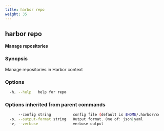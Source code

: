 ```yaml
---
title: harbor repo
weight: 35
---
```

## harbor repo

#### Manage repositories

### Synopsis

Manage repositories in Harbor context

### Options

```sh
  -h, --help   help for repo
```

### Options inherited from parent commands

```sh
      --config string          config file (default is $HOME/.harbor/config.yaml) (default "/home/user/.harbor/config.yaml")
  -o, --output-format string   Output format. One of: json|yaml
  -v, --verbose                verbose output
```

